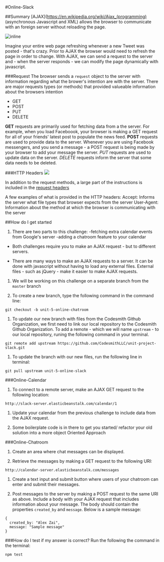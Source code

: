 #Online-Slack

##Summary
[AJAX](https://en.wikipedia.org/wiki/Ajax_(programming) (asynchronous Javascript and XML) allows the browser to communicate with an foreign server without reloading the page. 

![inline](https://i-msdn.sec.s-msft.com/dynimg/IC690875.png)

Imagine your entire web page refreshing whenever a new Tweet was posted - that's crazy. Prior to AJAX the browser would need to refresh the page in order to change. With AJAX, we can send a request to the server and - when the server responds - we can modify the page dynamically with javascript.

###Request
The browser sends a `request` object to the server with information regarding what the brower's intention are with the server. There are major requests types (or methods) that provided valueable information about the browsers intention 

- GET
- POST
- PUT
- DELETE

**GET** requests are primarily used for fetching data from a the server. For example, when you load Faceboook, your browser is making a GET request for all of your friends' latest post to populate the news feed. **POST** requests are used to provide data to the server. Whenever you are using Facebook messengers, and you send a message - a POST request is being made by your browser to add your message the server. *PUT* requests are used to update data on the server. *DELETE* requests inform the server that some data needs to be deleted. 

###HTTP Headers
![](https://trafficserver.readthedocs.org/en/4.0.x/_images/http_headers.jpg)

In addition to the request methods, a large part of the instructions is included in the [request headers](https://en.wikipedia.org/wiki/List_of_HTTP_header_fields)   

A few examples of what is provided in the HTTP headers:
Accept: Informs the server what file types that browser expects from the server
User-Agent: Information about the method at which the browser is communicating with the server

##How do I get started

1. There are two parts to this challenge:
  -fetching extra calendar events from Google's server
  -adding a chatroom feature to your calendar

 - Both challenges require you to make an AJAX request - but to different servers. 

 - There are many ways to make an AJAX requests to a server. It can be done with javascript without having to load any external files. External files - such as jQuery - make it easier to make AJAX requests.

1. We will be working on this challenge on a separate branch from the `master` branch

1. To create a new branch, type the following command in the command line:

````
git checkout -b unit-5-online-chatroom 
````

1. To update our new branch with files from the Codesmith Github Organization, we first need to link our local repository to the Codesmith Github Organization. To add a remote - which we will name `upstream` - to our local repository, runing the following command in your terminal.

````
git remote add upstream https://github.com/CodesmithLLC/unit-project-slack.git
````

1. To update the branch with our new files, run the following line in terminal:

````
git pull upstream unit-5-online-slack
````

###Online-Calendar
1. To connect to a remote server, make an AJAX GET request to the following location:
````
http://slack-server.elasticbeanstalk.com/calendar/1
````

1. Update your calendar from the previous challenge to include data from the AJAX request.  

1. Some boilerplate code is in there to get you started/ refactor your old solution into a more object Oriented Approach

###Online-Chatroom
1. Create an area where chat messages can be displayed. 

1. Retrieve the messages by making a GET request to the following URI:
````
http://calendar-server.elasticbeanstalk.com/messages
````

1. Create a text input and submit button where users of your chatroom can enter and submit their messages.

1. Post messages to the server by making a POST request to the same URI as above. Include a body with your AJAX request that includes information about your message. The body should contain the properties `created_by` and `message`. Below is a sample message:

```
{
  created_by: "Alex Zai",
  message: "Sample message"
}
```

###How do I test if my answer is correct?
Run the following the command in the terminal:

````
npm test
````
